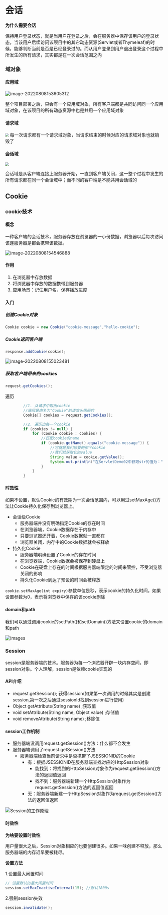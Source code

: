 # 会话

**为什么需要会话**

保持用户登录状态，就是当用户在登录之后，会在服务器中保存该用户的登录状态，当该用户后续访问该项目中的其它动态资源(Servlet或者Thymeleaf)的时候，能够判断当前是否是已经登录过的。而从用户登录到用户退出登录这个过程中所发生的所有请求，其实都是在一次会话范围之内

### 域对象

#### 应用域

![image-20220808153605312](6.会话.assets/image-20220808153605312.png)

整个项目部署之后，只会有一个应用域对象，所有客户端都是共同访问同一个应用域对象，在该项目的所有动态资源中也是共用一个应用域对象



#### 请求域

<img src="6.会话.assets/img014.png" style="zoom:67%;" />
每一次请求都有一个请求域对象，当请求结束的时候对应的请求域对象也就销毁了



#### 会话域

<img src="6.会话.assets/img015.png" style="zoom:67%;" />

会话域是从客户端连接上服务器开始，一直到客户端关闭，这一整个过程中发生的所有请求都在同一个会话域中；而不同的客户端是不能共用会话域的



## Cookie

### cookie技术

#### 概念

一种客户端的会话技术，服务器存放在浏览器的一小份数据，浏览器以后每次访问该连服务器是都会携带该数据。

![image-20220808154546888](6.会话.assets/image-20220808154546888.png)



#### 作用

1. 在浏览器中存放数据
2. 将浏览器中存放的数据携带到服务器
3. 应用场景：记住用户名，保存播放进度



#### 入门

##### 创建Cookie对象

```java
Cookie cookie = new Cookie("cookie-message","hello-cookie");
```

##### Cookie返回客户端

```java
response.addCookie(cookie);
```

![image-20220808155023481](6.会话.assets/image-20220808155023481.png)

##### 获取客户端带来的cookies

```java
request.getCookies();
```

遍历

```java
		//1. 从请求中取出cookie
        //底层是由名为"Cookie"的请求头携带的
        Cookie[] cookies = request.getCookies();

        //2. 遍历出每一个cookie
        if (cookies != null) {
            for (Cookie cookie : cookies) {
                //匹配cookie的name
                if (cookie.getName().equals("cookie-message")) {
                    //它就是我们想要的那个cookie
                    //我们就获取它的value
                    String value = cookie.getValue();
                    System.out.println("在ServletDemo02中获取str的值为：" + value);
                }
            }
        }
```



#### 时效性

如果不设置，默认Cookie的有效期为一次会话范围内，可以用过setMaxAge()方法让Cookie持久化保存到浏览器上。

- 会话级Cookie
  - 服务器端并没有明确指定Cookie的存在时间
  - 在浏览器端，Cookie数据存在于内存中
  - 只要浏览器还开着，Cookie数据就一直都在
  - 浏览器关闭，内存中的Cookie数据就会被释放
- 持久化Cookie
  - 服务器端明确设置了Cookie的存在时间
  - 在浏览器端，Cookie数据会被保存到硬盘上
  - Cookie在硬盘上存在的时间根据服务器端限定的时间来管控，不受浏览器关闭的影响
  - 持久化Cookie到达了预设的时间会被释放

`cookie.setMaxAge(int expiry)`参数单位是秒，表示cookie的持久化时间，如果设置参数为0，表示将浏览器中保存的该cookie删除



#### domain和path

我们可以通过调用cookie的setPath()和setDomain()方法来设置cookie的domain和path

![images](6.会话.assets/img010.png)



### Session

session是服务器端的技术。服务器为每一个浏览器开辟一块内存空间，即session对象。个人理解，session是依赖cookie实现的



#### API介绍

- request.getSession(); 获得session(如果第一次调用的时候其实是创建session,第一次之后通过sessionId找到session进行使用)
- Object getAttribute(String name) ;获取值
- void setAttribute(String name, Object value) ;存储值
- void removeAttribute(String name)  ;移除值



#### session工作机制

- 服务器端没调用request.getSession()方法：什么都不会发生
- 服务器端调用了request.getSession()方法
  - 服务器端检查当前请求中是否携带了JSESSIONID的Cookie
    - 有：根据JSESSIONID在服务器端查找对应的HttpSession对象
      - 能找到：将找到的HttpSession对象作为request.getSession()方法的返回值返回
      - 找不到：服务器端新建一个HttpSession对象作为request.getSession()方法的返回值返回
    - 无：服务器端新建一个HttpSession对象作为request.getSession()方法的返回值返回

![Session的工作原理](6.会话.assets/Session的工作原理.png)



#### 时效性

**为啥要设置时效性**

用户量很大之后，Session对象相应的也要创建很多。如果一味创建不释放，那么服务器端的内存迟早要被耗尽。

**设置方法**

1.设置最大闲置时间

```java
// 设置默认的最大闲置时间
session.setMaxInactiveInterval(15); //默认1800s
```

2.强制session失效

```java
session.invalidate();
```

